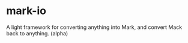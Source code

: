 # mark-io
A light framework for converting anything into Mark, and convert Mack back to anything. (alpha)
